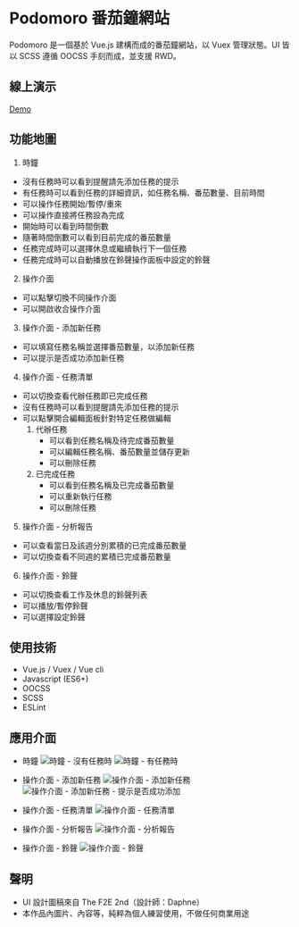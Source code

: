 # Podomoro 番茄鐘網站
Podomoro 是一個基於 Vue.js 建構而成的番茄鐘網站，以 Vuex 管理狀態。UI 皆以 SCSS 遵循 OOCSS 手刻而成，並支援 RWD。

## 線上演示
[Demo](https://ycjoyce.github.io/podomoro/)

## 功能地圖
1. 時鐘
- 沒有任務時可以看到提醒請先添加任務的提示
- 有任務時可以看到任務的詳細資訊，如任務名稱、番茄數量、目前時間
- 可以操作任務開始/暫停/重來
- 可以操作直接將任務設為完成
- 開始時可以看到時間倒數
- 隨著時間倒數可以看到目前完成的番茄數量
- 任務完成時可以選擇休息或繼續執行下一個任務
- 任務完成時可以自動播放在鈴聲操作面板中設定的鈴聲

2. 操作介面
- 可以點擊切換不同操作介面
- 可以開啟收合操作介面

3. 操作介面 - 添加新任務
- 可以填寫任務名稱並選擇番茄數量，以添加新任務
- 可以提示是否成功添加新任務

4. 操作介面 - 任務清單
- 可以切換查看代辦任務即已完成任務
- 沒有任務時可以看到提醒請先添加任務的提示
- 可以點擊開合編輯面板針對特定任務做編輯
  1. 代辦任務
      - 可以看到任務名稱及待完成番茄數量
      - 可以編輯任務名稱、番茄數量並儲存更新
      - 可以刪除任務
  2. 已完成任務
      - 可以看到任務名稱及已完成番茄數量
      - 可以重新執行任務
      - 可以刪除任務

5. 操作介面 - 分析報告
- 可以查看當日及該週分別累積的已完成番茄數量
- 可以切換查看不同週的累積已完成番茄數量

6. 操作介面 - 鈴聲
- 可以切換查看工作及休息的鈴聲列表
- 可以播放/暫停鈴聲
- 可以選擇設定鈴聲

## 使用技術
- Vue.js / Vuex / Vue cli
- Javascript (ES6+)
- OOCSS
- SCSS
- ESLint

## 應用介面
- 時鐘
![時鐘 - 沒有任務時](https://i.imgur.com/zcf6Cwz.png)
![時鐘 - 有任務時](https://i.imgur.com/Rpx5xll.png)

- 操作介面 - 添加新任務
![操作介面 - 添加新任務](https://i.imgur.com/lfZq25U.png)
![操作介面 - 添加新任務 - 提示是否成功添加](https://i.imgur.com/wnwrkK7.png)

- 操作介面 - 任務清單
![操作介面 - 任務清單](https://i.imgur.com/KodppuJ.png)

- 操作介面 - 分析報告
![操作介面 - 分析報告](https://i.imgur.com/sS2FdFr.png)

- 操作介面 - 鈴聲
![操作介面 - 鈴聲](https://i.imgur.com/lZF6128.png)

## 聲明
- UI 設計圖稿來自 The F2E 2nd（設計師：Daphne）
- 本作品內圖片、內容等，純粹為個人練習使用，不做任何商業用途